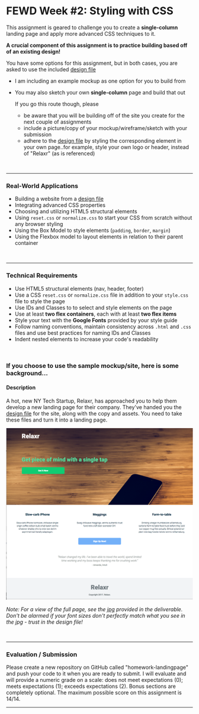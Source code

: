# FEWD Week #2: Styling with CSS

This assignment is geared to challenge you to create a **single-column** landing page and apply more advanced CSS techniques to it.

**A crucial component of this assignment is to practice building based off of an existing design!**

You have some options for this assignment, but in both cases, you are asked to use the included [design file](design_file.txt)

- I am including an example mockup as one option for you to build from

- You may also sketch your own **single-column** page and build that out

  If you go this route though, please

  - be aware that you will be building off of the site you create for the next couple of assignments
  - include a picture/copy of your mockup/wireframe/sketch with your submission
  - adhere to the [design file](design_file.txt) by styling the corresponding element in your own page..for example, style your own logo or header,  instead of "Relaxr" (as is referenced)

  ​

---

### Real-World Applications

- Building a website from a [design file](design_file.txt)
- Integrating advanced CSS properties
- Choosing and utilizing HTML5 structural elements
- Using `reset.css` or `normalize.css` to start your CSS from scratch without any browser styling
- Using the Box Model to style elements (`padding`, `border`, `margin`)
- Using the Flexbox model to layout elements in relation to their parent container

<br>

------

### Technical Requirements

- Use HTML5 structural elements (nav, header, footer)
- Use a CSS `reset.css` or `normalize.css` file in addition to your `style.css` file to style the page
- Use IDs and Classes to to select and style elements on the page
- Use at least **two flex containers**, each with at least **two flex items**
- Style your text with the **Google Fonts** provided by your style guide
- Follow naming conventions, maintain consistency across `.html` and `.css` files and use best practices for naming IDs and Classes
- Indent nested elements to increase your code's readability

<br>

### If you choose to use the sample mockup/site, here is some background...

#### Description


A hot, new NY Tech Startup, Relaxr, has approached you to help them develop a new landing page for their company. They've handed you the [design file](design_file.txt) for the site, along with the copy and assets. You need to take these files and turn it into a landing page.


![Relaxr Landing Page](images/relaxr_landing.png)

*Note: For a view of the full page, see the [jpg](images/relaxr_landing.png) provided in the deliverable. Don't be alarmed if your font sizes don't perfectly match what you see in the jpg - trust in the design file!*


<br>

---

### Evaluation / Submission

Please create a new repository on GitHub called "homework-landingpage" and push your code to it when you are ready to submit. I will evaluate and will provide a numeric grade on a scale: does not meet expectations (0); meets expectations (1); exceeds expectations (2). Bonus sections are completely optional. The maximum possible score on this assignment is 14/14.

---
